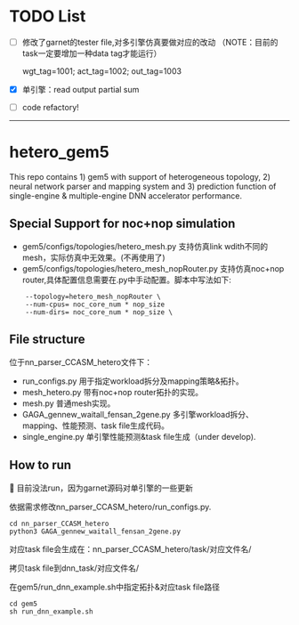 # TODO List
- [ ] 修改了garnet的tester file,对多引擎仿真要做对应的改动 （NOTE：目前的task一定要增加一种data tag才能运行）

  wgt_tag=1001; act_tag=1002; out_tag=1003

- [x] 单引擎：read output partial sum
- [ ] code refactory!
---
# hetero_gem5

This repo contains 1) gem5 with support of heterogeneous topology, 2) neural network parser and mapping system and 3) prediction function of single-engine & multiple-engine DNN accelerator performance.

## Special Support for noc+nop simulation
- gem5/configs/topologies/hetero_mesh.py 支持仿真link wdith不同的mesh，实际仿真中无效果。(不再使用了)
- gem5/configs/topologies/hetero_mesh_nopRouter.py 支持仿真noc+nop router,具体配置信息需要在.py中手动配置。脚本中写法如下:
```
	--topology=hetero_mesh_nopRouter \
	--num-cpus= noc_core_num * nop_size
	--num-dirs= noc_core_num * nop_size \
```

## File structure
位于nn_parser_CCASM_hetero文件下：
- run_configs.py 用于指定workload拆分及mapping策略&拓扑。
- mesh_hetero.py 带有noc+nop router拓扑的实现。
- mesh.py 普通mesh实现。
- GAGA_gennew_waitall_fensan_2gene.py 多引擎workload拆分、mapping、性能预测、task file生成代码。
- single_engine.py 单引擎性能预测&task file生成（under develop).

## How to run
:bug: 目前没法run，因为garnet源码对单引擎的一些更新

依据需求修改nn_parser_CCASM_hetero/run_configs.py.
```
cd nn_parser_CCASM_hetero
python3 GAGA_gennew_waitall_fensan_2gene.py
```
对应task file会生成在：nn_parser_CCASM_hetero/task/对应文件名/

拷贝task file到dnn_task/对应文件名/

在gem5/run_dnn_example.sh中指定拓扑&对应task file路径
```
cd gem5
sh run_dnn_example.sh
```
